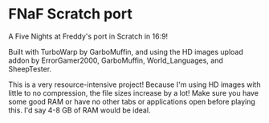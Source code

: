 # FNaF Scratch port
A Five Nights at Freddy's port in Scratch in 16:9!

Built with TurboWarp by GarboMuffin, and using the HD images upload addon by ErrorGamer2000, GarboMuffin, World_Languages, and SheepTester.

This is a very resource-intensive project! Because I'm using HD images with little to no compression, the file sizes increase by a lot! Make sure you have some good RAM or have no other tabs or applications open before playing this. I'd say 4-8 GB of RAM would be ideal.
